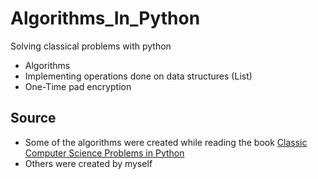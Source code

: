# Algorithms_In_Python

Solving classical problems with python

- Algorithms
- Implementing operations done on data structures (List)
- One-Time pad encryption

## Source

- Some of the algorithms were created while reading the book [Classic Computer Science Problems in Python](https://www.manning.com/books/classic-computer-science-problems-in-python)
- Others were created by myself

